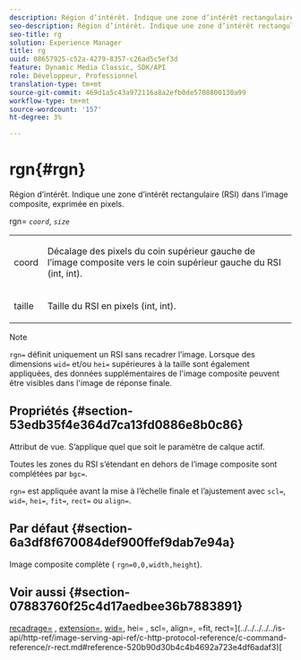 ```yaml
---
description: Région d’intérêt. Indique une zone d’intérêt rectangulaire (RSI) dans l’image composite, exprimée en pixels.
seo-description: Région d’intérêt. Indique une zone d’intérêt rectangulaire (RSI) dans l’image composite, exprimée en pixels.
seo-title: rg
solution: Experience Manager
title: rg
uuid: 08657925-c52a-4279-8357-c26ad5c5ef3d
feature: Dynamic Media Classic, SDK/API
role: Développeur, Professionnel
translation-type: tm+mt
source-git-commit: 469d1a5c43a972116a8a2efb0de5708800130a99
workflow-type: tm+mt
source-wordcount: '157'
ht-degree: 3%

---
```



# rgn{#rgn}

Région d’intérêt. Indique une zone d’intérêt rectangulaire (RSI) dans l’image composite, exprimée en pixels.

rgn= *`coord`*, *`size`*

<table id="simpletable_3A430F9078B04C2E90F4D1A130AFA20C"> 
 <tr class="strow"> 
  <td class="stentry"> <p><span class="varname"> coord</span> </p> </td> 
  <td class="stentry"> <p>Décalage des pixels du coin supérieur gauche de l’image composite vers le coin supérieur gauche du RSI (int, int). </p></td> 
 </tr> 
 <tr class="strow"> 
  <td class="stentry"> <p><span class="varname"> taille</span> </p></td> 
  <td class="stentry"> <p>Taille du RSI en pixels (int, int). </p></td> 
 </tr> 
</table>

>[!NOTE]
>
>`rgn=` définit uniquement un RSI sans recadrer l’image. Lorsque des dimensions `wid=` et/ou `hei=` supérieures à la taille sont également appliquées, des données supplémentaires de l&#39;image composite peuvent être visibles dans l&#39;image de réponse finale.

## Propriétés {#section-53edb35f4e364d7ca13fd0886e8b0c86}

Attribut de vue. S’applique quel que soit le paramètre de calque actif.

Toutes les zones du RSI s’étendant en dehors de l’image composite sont complétées par `bgc=`.

`rgn=` est appliquée avant la mise à l’échelle finale et l’ajustement avec  `scl=`,  `wid=`,  `hei=`,  `fit=`,  `rect=` ou  `align=`.

## Par défaut {#section-6a3df8f670084def900ffef9dab7e94a}

Image composite complète ( `rgn=0,0,width,height`).

## Voir aussi {#section-07883760f25c4d17aedbee36b7883891}

[recadrage=](../../../../../is-api/http-ref/image-serving-api-ref/c-http-protocol-reference/c-command-reference/r-crop.md#reference-6fd0f6399966446ab4425ce050572eab) ,  [extension=](../../../../../is-api/http-ref/image-serving-api-ref/c-http-protocol-reference/c-command-reference/r-extend.md#reference-7e9156beb285459d830e2d56782a74ac),  [wid=](../../../../../is-api/http-ref/image-serving-api-ref/c-http-protocol-reference/c-command-reference/r-is-http-wid.md#reference-bfeadcb67bf4485f851eb21345527e47), hei= [ ](../../../../../is-api/http-ref/image-serving-api-ref/c-http-protocol-reference/c-command-reference/r-is-http-hei.md#reference-6d6f556ccc0e4b98a815e8a5c1944a96), scl=, align=, =fit, rect=](../../../../../is-api/http-ref/image-serving-api-ref/c-http-protocol-reference/c-command-reference/r-rect.md#reference-520b90d30b4c4b4692a723e4df6adaf3)[](../../../../../is-api/http-ref/image-serving-api-ref/c-http-protocol-reference/c-command-reference/r-scl.md#reference-b2a74e493d0d407e98fe350551ba3fcc)[](../../../../../is-api/http-ref/image-serving-api-ref/c-http-protocol-reference/c-command-reference/r-align.md#reference-b7d6b87c75124d78884f916dd6544bc7)[](../../../../../is-api/http-ref/image-serving-api-ref/c-http-protocol-reference/c-command-reference/r-fit.md#reference-f11bff6d93d143d6b135de3a923bc989)[
